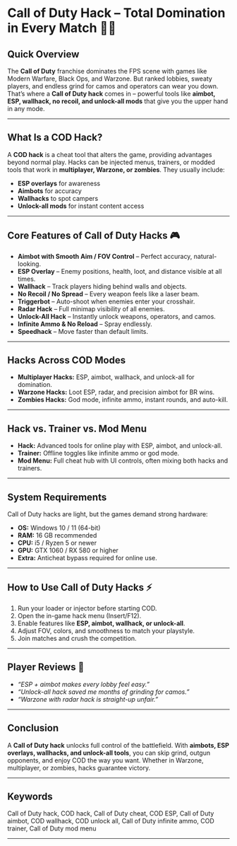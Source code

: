 # Call of Duty Hack – Total Domination in Every Match 🎯🔥

## Quick Overview

The **Call of Duty** franchise dominates the FPS scene with games like Modern Warfare, Black Ops, and Warzone. But ranked lobbies, sweaty players, and endless grind for camos and operators can wear you down. That’s where a **Call of Duty hack** comes in – powerful tools like **aimbot, ESP, wallhack, no recoil, and unlock-all mods** that give you the upper hand in any mode.


---

## What Is a COD Hack?

A **COD hack** is a cheat tool that alters the game, providing advantages beyond normal play. Hacks can be injected menus, trainers, or modded tools that work in **multiplayer, Warzone, or zombies**. They usually include:

* **ESP overlays** for awareness
* **Aimbots** for accuracy
* **Wallhacks** to spot campers
* **Unlock-all mods** for instant content access

---

## Core Features of Call of Duty Hacks 🎮

* **Aimbot with Smooth Aim / FOV Control** – Perfect accuracy, natural-looking.
* **ESP Overlay** – Enemy positions, health, loot, and distance visible at all times.
* **Wallhack** – Track players hiding behind walls and objects.
* **No Recoil / No Spread** – Every weapon feels like a laser beam.
* **Triggerbot** – Auto-shoot when enemies enter your crosshair.
* **Radar Hack** – Full minimap visibility of all enemies.
* **Unlock-All Hack** – Instantly unlock weapons, operators, and camos.
* **Infinite Ammo & No Reload** – Spray endlessly.
* **Speedhack** – Move faster than default limits.

---

## Hacks Across COD Modes

* **Multiplayer Hacks:** ESP, aimbot, wallhack, and unlock-all for domination.
* **Warzone Hacks:** Loot ESP, radar, and precision aimbot for BR wins.
* **Zombies Hacks:** God mode, infinite ammo, instant rounds, and auto-kill.

---

## Hack vs. Trainer vs. Mod Menu

* **Hack:** Advanced tools for online play with ESP, aimbot, and unlock-all.
* **Trainer:** Offline toggles like infinite ammo or god mode.
* **Mod Menu:** Full cheat hub with UI controls, often mixing both hacks and trainers.

---

## System Requirements

Call of Duty hacks are light, but the games demand strong hardware:

* **OS:** Windows 10 / 11 (64-bit)
* **RAM:** 16 GB recommended
* **CPU:** i5 / Ryzen 5 or newer
* **GPU:** GTX 1060 / RX 580 or higher
* **Extra:** Anticheat bypass required for online use.

---

## How to Use Call of Duty Hacks ⚡

1. Run your loader or injector before starting COD.
2. Open the in-game hack menu (Insert/F12).
3. Enable features like **ESP, aimbot, wallhack, or unlock-all**.
4. Adjust FOV, colors, and smoothness to match your playstyle.
5. Join matches and crush the competition.

---

## Player Reviews 💬

* *“ESP + aimbot makes every lobby feel easy.”*
* *“Unlock-all hack saved me months of grinding for camos.”*
* *“Warzone with radar hack is straight-up unfair.”*

---

## Conclusion

A **Call of Duty hack** unlocks full control of the battlefield. With **aimbots, ESP overlays, wallhacks, and unlock-all tools**, you can skip grind, outgun opponents, and enjoy COD the way you want. Whether in Warzone, multiplayer, or zombies, hacks guarantee victory.

---

## Keywords

Call of Duty hack, COD hack, Call of Duty cheat, COD ESP, Call of Duty aimbot, COD wallhack, COD unlock all, Call of Duty infinite ammo, COD trainer, Call of Duty mod menu

---
